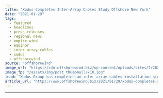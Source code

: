 ```yaml
---
title: "Xodus Completes Inter-Array Cables Study Offshore New York"
date: "2021-01-29"
tags: 
  - featured
  - headlines
  - press releases
  - regional news
  - empire wind
  - equinor
  - inter array cables
  - xodus
  - offshorewind
source: "offshorewind"
image_url: "https://cdn.offshorewind.biz/wp-content/uploads/sites/2/2021/01/29154008/Xodus-Completes-Inter-Array-Cables-Study-Offshore-New-York.jpg"
image_fp: "/assets/img/post_thumbnails/10.jpg"
lead: "Xodus Group has completed an inter-array cables installation study for Equinor’s Empire Wind Phase 1 offshore wind project in New York.  Xodus was"
article_url: "https://www.offshorewind.biz/2021/01/29/xodus-completes-inter-array-cables-study-offshore-new-york/"
---
```


---
